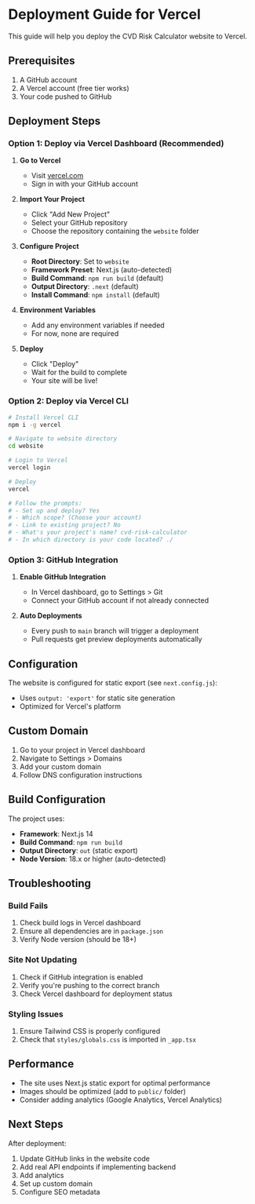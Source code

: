 # Deployment Guide for Vercel

This guide will help you deploy the CVD Risk Calculator website to Vercel.

## Prerequisites

1. A GitHub account
2. A Vercel account (free tier works)
3. Your code pushed to GitHub

## Deployment Steps

### Option 1: Deploy via Vercel Dashboard (Recommended)

1. **Go to Vercel**
   - Visit [vercel.com](https://vercel.com)
   - Sign in with your GitHub account

2. **Import Your Project**
   - Click "Add New Project"
   - Select your GitHub repository
   - Choose the repository containing the `website` folder

3. **Configure Project**
   - **Root Directory**: Set to `website`
   - **Framework Preset**: Next.js (auto-detected)
   - **Build Command**: `npm run build` (default)
   - **Output Directory**: `.next` (default)
   - **Install Command**: `npm install` (default)

4. **Environment Variables**
   - Add any environment variables if needed
   - For now, none are required

5. **Deploy**
   - Click "Deploy"
   - Wait for the build to complete
   - Your site will be live!

### Option 2: Deploy via Vercel CLI

```bash
# Install Vercel CLI
npm i -g vercel

# Navigate to website directory
cd website

# Login to Vercel
vercel login

# Deploy
vercel

# Follow the prompts:
# - Set up and deploy? Yes
# - Which scope? (Choose your account)
# - Link to existing project? No
# - What's your project's name? cvd-risk-calculator
# - In which directory is your code located? ./
```

### Option 3: GitHub Integration

1. **Enable GitHub Integration**
   - In Vercel dashboard, go to Settings > Git
   - Connect your GitHub account if not already connected

2. **Auto Deployments**
   - Every push to `main` branch will trigger a deployment
   - Pull requests get preview deployments automatically

## Configuration

The website is configured for static export (see `next.config.js`):
- Uses `output: 'export'` for static site generation
- Optimized for Vercel's platform

## Custom Domain

1. Go to your project in Vercel dashboard
2. Navigate to Settings > Domains
3. Add your custom domain
4. Follow DNS configuration instructions

## Build Configuration

The project uses:
- **Framework**: Next.js 14
- **Build Command**: `npm run build`
- **Output Directory**: `out` (static export)
- **Node Version**: 18.x or higher (auto-detected)

## Troubleshooting

### Build Fails

1. Check build logs in Vercel dashboard
2. Ensure all dependencies are in `package.json`
3. Verify Node version (should be 18+)

### Site Not Updating

1. Check if GitHub integration is enabled
2. Verify you're pushing to the correct branch
3. Check Vercel dashboard for deployment status

### Styling Issues

1. Ensure Tailwind CSS is properly configured
2. Check that `styles/globals.css` is imported in `_app.tsx`

## Performance

- The site uses Next.js static export for optimal performance
- Images should be optimized (add to `public/` folder)
- Consider adding analytics (Google Analytics, Vercel Analytics)

## Next Steps

After deployment:
1. Update GitHub links in the website code
2. Add real API endpoints if implementing backend
3. Add analytics
4. Set up custom domain
5. Configure SEO metadata

